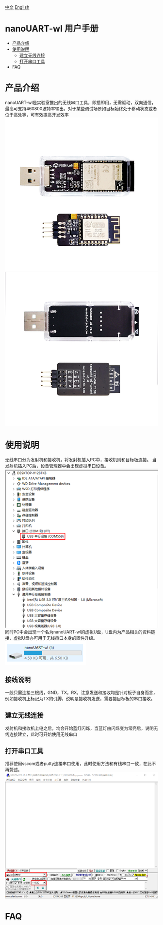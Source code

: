 [中文](./README.md) [English](./README_en.md)
# nanoUART-wl 用户手册
* [产品介绍](#产品介绍) 
* [使用说明](#使用说明)
    * [建立无线连接](#建立无线连接)
	* [打开串口工具](#打开串口工具)
* [FAQ](#faq)
	
# 产品介绍
nanoUART-wl是实验室推出的无线串口工具，即插即用，无需驱动，双向通信，最高可支持460800波特率输出，对于某些调试场景如目标始终处于移动状态或者位于高处等，可有效提高开发效率  
![screenshot](https://github.com/wuxx/nanoUART-wl/blob/master/doc/nanoUART-wl-top.jpg)
![screenshot](https://github.com/wuxx/nanoUART-wl/blob/master/doc/nanoUART-wl-bottom.jpg)

# 使用说明
无线串口分为发射机和接收机，将发射机插入PC中，接收机则和目标板连接。 
当发射机插入PC后，设备管理器中会出现虚拟串口设备。  
![usb_cdc_device](https://github.com/wuxx/nanoUART-wl/blob/master/doc/usb_cdc_device.png)  
同时PC中会出现一个名为nanoUART-wl的虚拟U盘，U盘内为产品相关的资料链接，虚拟U盘亦可用于无线串口本身的固件升级。  
![disk](https://github.com/wuxx/nanoUART-wl/blob/master/doc/disk.png)
## 接线说明
一般只需连接三根线，GND，TX，RX，注意发送和接收均是针对板子自身而言，例如接收机上标记为TX的引脚，说明是接收机发送，需要接目标板的串口接收。  

## 建立无线连接
发射机和接收机上电之后，均会开始蓝灯闪烁，当蓝灯由闪烁变为常亮后，说明无线连接建立，此时可开始使用无线串口  
## 打开串口工具
推荐使用sscom或者putty连接串口使用，此时使用方法和有线串口一致，在此不再赘述。  
![sscom](https://github.com/wuxx/nanoUART-wl/blob/master/doc/sscom.png)
# FAQ
